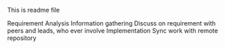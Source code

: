 
This is readme file

Requirement Analysis
Information gathering
Discuss on requirement with peers and leads, who ever involve
Implementation
Sync work with remote repository
